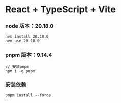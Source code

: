 # React + TypeScript + Vite

### node 版本：20.18.0

```
nvm install 20.18.0
nvm use 20.18.0
```

### pnpm 版本：9.14.4

```
// 安装pnpm
npm i -g pnpm
```

### 安装依赖

```
pnpm install --force
```
